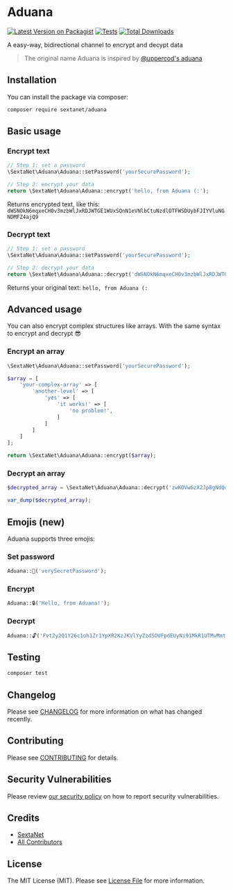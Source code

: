 # Aduana

[![Latest Version on Packagist](https://img.shields.io/packagist/v/sextanet/aduana.svg?style=flat-square)](https://packagist.org/packages/sextanet/aduana)
[![Tests](https://img.shields.io/github/actions/workflow/status/sextanet/aduana/run-tests.yml?branch=main&label=tests&style=flat-square)](https://github.com/sextanet/aduana/actions/workflows/run-tests.yml)
[![Total Downloads](https://img.shields.io/packagist/dt/sextanet/aduana.svg?style=flat-square)](https://packagist.org/packages/sextanet/aduana)

A easy-way, bidirectional channel to encrypt and decypt data

> The original name Aduana is inspired by [@uppercod's aduana](https://packagist.org/packages/uppercod/aduana)

## Installation

You can install the package via composer:

```bash
composer require sextanet/aduana
```

## Basic usage

### Encrypt text

```php
// Step 1: set a password
\SextaNet\Aduana\Aduana::setPassword('yourSecurePassword');

// Step 2: encrypt your data
return \SextaNet\Aduana\Aduana::encrypt('hello, from Aduana (:');
```

Returns encrypted text, like this:
`dWSNOkN6mqxeCH0v3mzbWlJxRDJWTGE1WUxSQnN1eVNlbCtuNzdlOTFWSDUybFJIYVluNGNDMFZ4ajQ9`

### Decrypt text

```php
// Step 1: set a password
\SextaNet\Aduana\Aduana::setPassword('yourSecurePassword');

// Step 2: decrypt your data
return \SextaNet\Aduana\Aduana::decrypt('dWSNOkN6mqxeCH0v3mzbWlJxRDJWTGE1WUxSQnN1eVNlbCtuNzdlOTFWSDUybFJIYVluNGNDMFZ4ajQ9');
```

Returns your original text:
`hello, from Aduana (:`

## Advanced usage

You can also encrypt complex structures like arrays. With the same syntax to encrypt and decrypt 😎

### Encrypt an array

```php
\SextaNet\Aduana\Aduana::setPassword('yourSecurePassword');

$array = [
    'your-complex-array' => [
        'another-level' => [
            'yes' => [
                'it works!' => [
                    'no problem!',
                ]
            ]
        ]
    ]
];

return \SextaNet\Aduana\Aduana::encrypt($array);
```

### Decrypt an array

```php
$decrypted_array = \SextaNet\Aduana\Aduana::decrypt('zwKOVw6zX2Jp8gNdQuE6TWRyNUR4MFFpN2lVaGIyeHZBMUljQXA1d2VuYjFZR3RKVkkzNC9HR25RampMUEQrSTdRbHVOT3VUU2hDL04rVXErSVNRL0FvTlAyMjRWa1pRVjdRS1RuSTFvRFBkRHVjMm9Pbm0ySnVnNnJVPQ==');

var_dump($decrypted_array);
```

## Emojis (new)

Aduana supports three emojis:

### Set password

```php
Aduana::🔑('verySecretPassword');
```

### Encrypt

```php
Aduana::🔒('Hello, from Aduana!');
```

### Decrypt

```php
Aduana::🔓('Fvt2y2Q1Y26c1oh1Zr1YpXR2KzJKVlYyZzd5OUFpdEUyNi91MkR1UTMvMmtSbnVtWXhYVk5FU2Z2VWs9');
```

## Testing

```bash
composer test
```

## Changelog

Please see [CHANGELOG](CHANGELOG.md) for more information on what has changed recently.

## Contributing

Please see [CONTRIBUTING](https://github.com/spatie/.github/blob/main/CONTRIBUTING.md) for details.

## Security Vulnerabilities

Please review [our security policy](../../security/policy) on how to report security vulnerabilities.

## Credits

- [SextaNet](https://github.com/sextanet)
- [All Contributors](../../contributors)

## License

The MIT License (MIT). Please see [License File](LICENSE.md) for more information.
